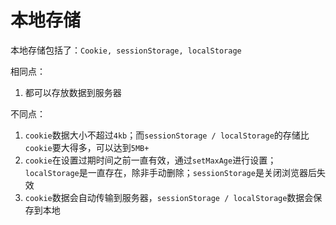 # 本地存储

本地存储包括了：`Cookie, sessionStorage, localStorage`

相同点：

1. 都可以存放数据到服务器

不同点：

1. `cookie`数据大小不超过`4kb`；而`sessionStorage / localStorage`的存储比`cookie`要大得多，可以达到`5MB+`
2. `cookie`在设置过期时间之前一直有效，通过`setMaxAge`进行设置；`localStorage`是一直存在，除非手动删除；`sessionStorage`是关闭浏览器后失效
3. `cookie`数据会自动传输到服务器，`sessionStorage / localStorage`数据会保存到本地